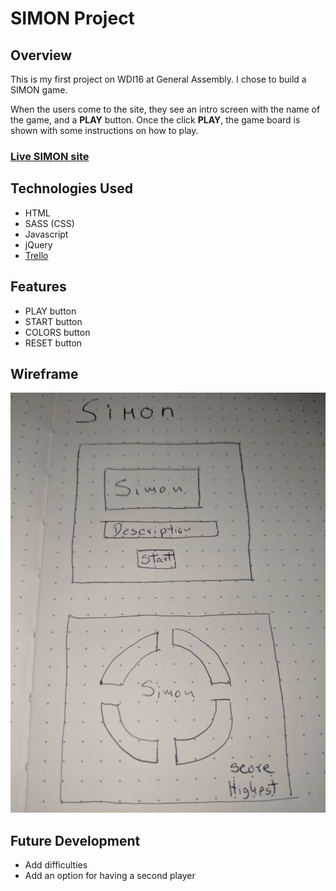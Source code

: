 # SIMON Project

## Overview

This is my first project on WDI16 at General Assembly. I chose to build a SIMON game.

When the users come to the site, they see an intro screen with the name of the game, and a **PLAY** button. Once the click **PLAY**, the game board is shown with some instructions on how to play.

### [Live SIMON site](http://google.com)

## Technologies Used

* HTML
* SASS (CSS)
* Javascript
* jQuery
* [Trello](https://trello.com/b/VgpSnPdU/simon)

## Features

* PLAY button
* START button
* COLORS button
* RESET button

## Wireframe

![Image of the wireframe](https://github.com/Tilingo/SIMON/blob/master/img/wireframeSimon.jpg)

## Future Development

* Add difficulties
* Add an option for having a second player